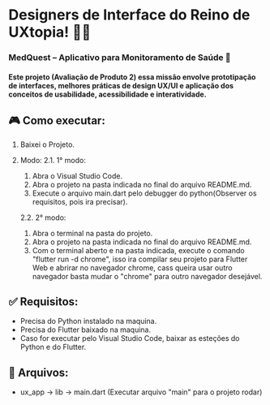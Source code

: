 # Designers de Interface do Reino de UXtopia! 🏰✨
### MedQuest – Aplicativo para Monitoramento de Saúde 🏥

#### Este projeto (Avaliação de Produto 2) essa missão envolve prototipação de interfaces, melhores práticas de design UX/UI e aplicação dos conceitos de usabilidade, acessibilidade e interatividade. 

## 🎮 Como executar:
1. Baixei o Projeto.
2. Modo:
   2.1. 1° modo:
      1. Abra o Visual Studio Code.
      2. Abra o projeto na pasta indicada no final do arquivo README.md.
      3. Execute o arquivo main.dart pelo debugger do python(Observer os requisitos, pois ira precisar).
         
   2.2. 2° modo:
      1. Abra o terminal na pasta do projeto.
      2. Abra o projeto na pasta indicada no final do arquivo README.md.
      3. Com o terminal aberto e na pasta indicada, execute o comando "flutter run -d chrome", isso ira compilar seu projeto para Flutter Web e abrirar no navegador chrome, cass queira usar outro navegador basta mudar o "chrome" para outro navegador desejável.
         
## ✅ Requisitos:
- Precisa do Python instalado na maquina.
- Precisa do Flutter baixado na maquina.
- Caso for executar pelo Visual Studio Code, baixar as esteções do Python e do Flutter.

## 📁 Arquivos:
- ux_app
    -> lib
        -> main.dart (Executar arquivo "main" para o projeto rodar) 
